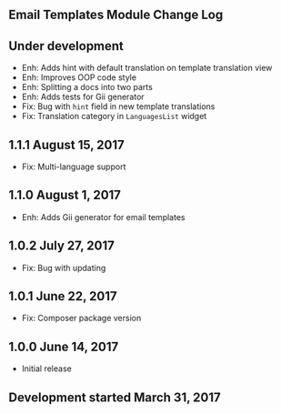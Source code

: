 Email Templates Module Change Log
---------------------------------

Under development
-----------------
* Enh: Adds hint with default translation on template translation view
* Enh: Improves OOP code style
* Enh: Splitting a docs into two parts
* Enh: Adds tests for Gii generator
* Fix: Bug with `hint` field in new template translations
* Fix: Translation category in `LanguagesList` widget

1.1.1 August 15, 2017
---------------------
* Fix: Multi-language support

1.1.0 August 1, 2017
--------------------
* Enh: Adds Gii generator for email templates

1.0.2 July 27, 2017
-------------------
* Fix: Bug with updating

1.0.1 June 22, 2017
-------------------
* Fix: Composer package version

1.0.0 June 14, 2017
-------------------
* Initial release

Development started March 31, 2017
---------------------------------
